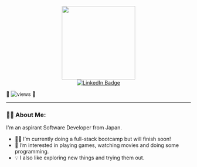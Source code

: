 <div id="header" align="center">
  <img src="https://camo.githubusercontent.com/c1dcb74cc1c1835b1d716f5051499a2814c683c806b15f04b0eba492863703e9/68747470733a2f2f63646e2e6472696262626c652e636f6d2f75736572732f3733303730332f73637265656e73686f74732f363538313234332f6176656e746f2e676966" width="200"/>
</div>

<div id="badges" align="center">
  <a href="https://www.linkedin.com/in/koji-yamashita-32bb7422a/">
    <img src="https://img.shields.io/badge/LinkedIn-blue?style=for-the-badge&logo=linkedin&logoColor=white" alt="LinkedIn Badge"/>
  </a>
</div>

👋 <img src="https://komarev.com/ghpvc/?username=Yamaki09&style=flat-square&color=blue" alt="views"/> 👋

---

### 👨‍💻 About Me:

I'm an aspirant Software Developer from Japan.

- 👨‍🎓 I’m currently doing a full-stack bootcamp but will finish soon!
- 👀 I’m interested in playing games, watching movies and doing some programming.
- 💡 I also like exploring new things and trying them out.

<!---
Yamaki09/Yamaki09 is a ✨ special ✨ repository because its `README.md` (this file) appears on your GitHub profile.
You can click the Preview link to take a look at your changes.
--->
